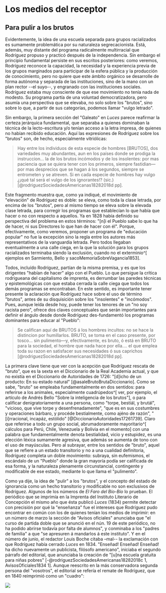 # Los medios del receptor

## Para pulir a los brutos

Evidentemente, la idea de una escuela separada para grupos racializados <!--resolver esta discordancia categorial, decidiendo en algún punto decir esto en lugar de pardos--> es sumamente problemática por su naturaleza segrecacionista. Está, además, muy distante del programa radicalmente multirracial que Rodríguez propuso y practicó después de la independencia. Sin embargo el principio fundamental persiste en sus escritos posteriores: como veremos, Rodríguez reconoce la capacidad, la necesidad y la experiencia previa de los grupos marginados para participar de la esfera pública y la producción de conocimiento, pero no quiere que este ámbito orgánico se desarrolle de forma autónoma y separada de las instituciones, sino de la mano con un plan rector --el suyo--, y engranado con las instituciones sociales.  Rodríguez estaba muy consciente de que ese movimiento no tenía nada de modesto. Su programa partía de una voluntad democratizadora, pero asumía una perspectiva  que se elevaba, no solo sobre los "brutos", sino sobre lo que, a partir de sus categorías, podemos llamar "vulgo letrado". 

Sin embargo, la primera sección del "Galeato" en *Luces* parece reafirmar la certeza jerárquica fundamental, que separaba a quienes dominaban la técnica de la lecto-escritura y/o tenían acceso a la letra impresa, de quienes no habían recibido educación. Aquí las expresiones de Rodríguez sobre los "brutos" son, de hecho, especialmente vitriólicas:

> Hay entre los individuos de esta especie de hombres [BRUTOS], dos variedades muy abundantes, aun en los países donde se prodiga la instruccion… la de los brutos incómodos y de los insolentes: por mas paciencia que se quiera tener con los primeros, siempre fastidian—por mas desprecios que se hagan á los segundos, siempre se entrometen y se atreven. Si en cada especie de hombres hay vulgo ¿¡qué tal será el vulgo de los ignorantes!? (sic.) [@rodriguezSociedadesAmericanas18282018d pp]. 

Este fragmento muestra que, como ya indiqué, el movimiento de "elevación" de Rodríguez es doble: se eleva, como toda la clase letrada, por encima de los "brutos", pero al mismo tiempo se eleva sobre la elevada clase letrada, para corregir los programas que establecían lo que había que hacer o no con respecto a aquellos. Ya en 1828 había definido su perspectiva del problema en estos términos: "[n]i el Pueblo sabe lo que ha de hacer, ni sus Directores lo que han de hacer con él". Porque, efectivamente, como veremos, proponer un programa de "educación popular" no fue la excepción sino la regla entre los autores más representativos de la vanguardia letrada. Pero todos llegaban eventualmente a una calle ciega, en la que la solución para los grupos racializados terminaba siendo la exclusión, cuando no el exterminio^[ ejemplos en Sarmiento, Bello y sacoMemoriaSobreVagancia1853]. 

Todos, incluído Rodríguez, partían de la misma premisa, y es que los dirigentes "habían de hacer" algo con el Pueblo. Lo que persigue la crítica rodrigueana del capitalismo de imprenta, es derrumbar las paredes técnicas y epistemológicas con que estaba cerrada la calle ciega que todos los demás programas se encontraban. En este sentido, es importante tener presente la aclaración que Rodríguez hace sobre el uso de término "brutos", antes de su disquisición sobre los "insolentes" e "incómodos". Pues, aunque leída desde hoy, puede tener los tenores de un "no soy racista pero", ofrece dos claves conceptuales que serán importantes para definir el ángulo desde donde Rodríguez des-fundamentó los programas dominantes para educar al "Pueblo":

>Se califican aquí de BRUTOS á los hombres incultos: no se hace la distincion por humillarlos. BRUTO, se toma en el caso presente, por tosco… sin pulimento—y, efectivamente, es bruto, ó está en BRUTO para la sociedad, el hombre que nada hace por ella…. el que emplea toda su razon en satisfacer sus necesidades ó sus caprichos [@rodriguezSociedadesAmericanas18282018d pp].

La primera clave tiene que ver con la acepción que Rodríguez rescata de "bruto", que es la sexta en el Diccionario de la Real Academia actual, y que no existía en el Diccionario de Autoridades de 1726: "[d]icho de un producto: En su estado natural" [@asaleBrutoBrutaDiccionario]. Como se sabe, "bruto" se empleaba fundamentalmente en dos sentidos: para referirse a los animales, especialmente cuadrúpedos^[ ver, por ejemplo, el artículo de Andrés Bello "Sobre la inteligencia de los brutos"], o para calificar denigratoriamente a una persona, como "torpe, bestiál, y brutál", "vicioso, que vive torpe y desenfrenadamente", "que es en sus costumbres y operaciones bárbaro, y procéde bestialmente, como ajéno de razón", "[i]rracional, incapáz, estólido" [@DiccionarioAutoridades17261739]. Claro que referirse a todo un grupo social, abrumadoramente mayoritario^[ cálculos para Perú, Chile, Venezuela y Bolivia en el momento] con una palabra que fundamentalmente denota bestialidad, vicio y estupidez, es una elección léxica sumamente agresiva, que además se aumenta de tono con el uso de mayúsculas. Pero al subrayar, entre los sentidos de "bruto", aquel que se refiere a un estado transitorio y no a una cualidad definitoria, Rodríguez completa un doble movimiento: subraya, sin eufemismos, el escándalo de un "Pueblo" donde la gran mayoría podía ser calificada de esa forma, y la naturaleza plenamente circunstancial, contingente y modificable de ese estado, mediante lo que llama el "pulimento".

Como ya dije, la idea de "pulir" a los "brutos", y el concepto del estado de ignorancia como  un hecho transitorio y modificable no son exclusivos de Rodríguez. Algunos de los números de *El Faro del Bío-Bío* lo prueban. El periódico que se imprimía en la Imprenta del Instituto Literario de Concepción el mismo año que ésta publicó *Luces* (1834) permite detectar con precisión por qué la "enseñanza" fue el intereses que Rodríguez pudo encontrar en común con los de quienes tenían los medios de imprimir: en un número de marzo la sección de "Avisos oficiales" anunciaba que "el curso de partida doble que se anunció en el nún. 19 de este periódico, no ha podido abrirse todavía por falta de alumnos", y conminaba a los "padres de familia" a que "se apresuren á mandarlos á este instituto". Y en el número de junio, el redactor Louis Boche citaba –mal-- la exclamación con que Rodríguez había cerrado *Luces* en 1834. "Enseñad! Enseñad! Enseñad! ha dicho nuevamente un  publicista, filósofo americano", iniciaba el segundo párrafo del editorial, que anunciaba la creación de "[u]na escuela gratuita para niñas pobres" [-@rodriguezSociedadesAmericanas18282018c 1, AvisosOficiales1834 1]. Aunque reescrito en la más conservadora segunda persona del "vosotros", el editorial se refería el remate de Rodríguez, que en 1840 reimprimió como un "cuadro": <!--remate con el término de Grosfoguel-->

![](file:///home/febres/Pictures/Screenshots/ensenien.png)
<!-- ENSEÑEN!... ENSEÑEN!! / repítaseles mil veces / ENSEÑEN!-->
